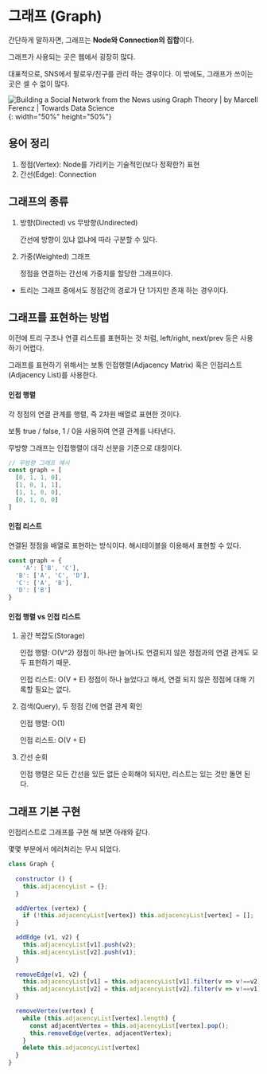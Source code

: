 # 그래프 (Graph)

간단하게 말하자면, 그래프는 **Node와 Connection의 집합**이다.

그래프가 사용되는 곳은 웹에서 굉장히 많다.

대표적으로, SNS에서 팔로우/친구를 관리 하는 경우이다. 이 밖에도, 그래프가 쓰이는 곳은 셀 수 없이 많다.

![Building a Social Network from the News using Graph Theory | by Marcell  Ferencz | Towards Data Science](https://miro.medium.com/max/918/1*pjWVblqLglpVxEMk9m7DsA.png){: width="50%" height="50%"}

## 용어 정리

1. 정점(Vertex): Node를 가리키는 기술적인(보다 정확한?) 표현
2. 간선(Edge): Connection



## 그래프의 종류

1. 방향(Directed) vs 무방향(Undirected)

   간선에 방향이 있냐 없냐에 따라 구분할 수 있다.

2. 가중(Weighted) 그래프

   정점을 연결하는 간선에 가중치를 할당한 그래프이다.

* 트리는 그래프 중에서도 정점간의 경로가 단 1가지만 존재 하는 경우이다.



## 그래프를 표현하는 방법

이전에 트리 구조나 연결 리스트를 표현하는 것 처럼, left/right, next/prev 등은 사용하기 어렵다.

그래프를 표현하기 위해서는 보통 인접행렬(Adjacency Matrix) 혹은 인접리스트(Adjacency List)를 사용한다.



#### 인접 행렬

각 정점의 연결 관계를 행렬, 즉 2차원 배열로 표현한 것이다.

보통 true / false, 1 / 0을 사용하여 연결 관계를 나타낸다.

무방향 그래프는 인접행렬이 대각 선분을 기준으로 대칭이다.

```javascript
// 무방향 그래프 예시
const graph = [
  [0, 1, 1, 0],
  [1, 0, 1, 1],
  [1, 1, 0, 0],
  [0, 1, 0, 0]
]
```



#### 인접 리스트

연결된 정점을 배열로 표현하는 방식이다. 해시테이블을 이용해서 표현할 수 있다.

```javascript
const graph = {
	'A': ['B', 'C'],
  'B': ['A', 'C', 'D'],
  'C': ['A', 'B'],
  'D': ['B']
}
```



#### 인접 행렬 vs 인접 리스트

1. 공간 복잡도(Storage)

   인접 행렬: O(V^2) 정점이 하나만 늘어나도 연결되지 않은 정점과의 연결 관계도 모두 표현하기 때문.

   인접 리스트: O(V + E) 정점이 하나 늘었다고 해서, 연결 되지 않은 정점에 대해 기록할 필요는 없다.

2. 검색(Query), 두 정점 간에 연결 관계 확인

   인접 행렬: O(1)

   인접 리스트: O(V + E)

3. 간선 순회

   인접 행렬은 모든 간선을 있든 없든 순회해야 되지만, 리스트는 있는 것만 돌면 된다.



## 그래프 기본 구현

인접리스트로 그래프를 구현 해 보면 아래와 같다.

몇몇 부분에서 에러처리는 무시 되었다.

```javascript
class Graph {
  
  constructor () {
    this.adjacencyList = {};
  }

  addVertex (vertex) {
    if (!this.adjacencyList[vertex]) this.adjacencyList[vertex] = [];
  }

  addEdge (v1, v2) {
    this.adjacencyList[v1].push(v2);
    this.adjacencyList[v2].push(v1);
  }
  
  removeEdge(v1, v2) {
    this.adjacencyList[v1] = this.adjacencyList[v1].filter(v => v!==v2);
    this.adjacencyList[v2] = this.adjacencyList[v2].filter(v => v!==v1);
  }

  removeVertex(vertex) {
    while (this.adjacencyList[vertex].length) {
      const adjacentVertex = this.adjacencyList[vertex].pop();
      this.removeEdge(vertex, adjacentVertex);
    }
    delete this.adjacencyList[vertex]
  }
}
```

